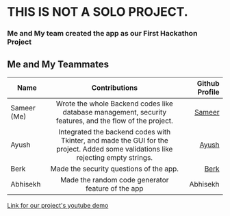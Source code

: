 **<h1>THIS IS NOT A SOLO PROJECT.</h1>**
**<h3>Me and My team created the app as our First Hackathon Project</h3>**




**<h2>Me and My Teammates</h2>**

| Name        | Contributions           | Github Profile  |
| ------------- |:-------------:| -----:|
| Sameer (Me)      | Wrote the whole Backend codes like database management, security features, and the flow of the project. | [Sameer](https://github.com/Sameer164/) |
| Ayush      | Integrated the backend codes with Tkinter, and made the GUI for the project. Added some validations like rejecting empty strings.   |[Ayush](https://github.com/Bluewaves54/) |
| Berk | Made the security questions of the app.      |[Berk](https://github.com/BK347/)|
| Abhisekh | Made the random code generator feature of the app      | Abhisekh |




[Link for our project's youtube demo](https://www.youtube.com/watch?v=xroHJEjGORg)





